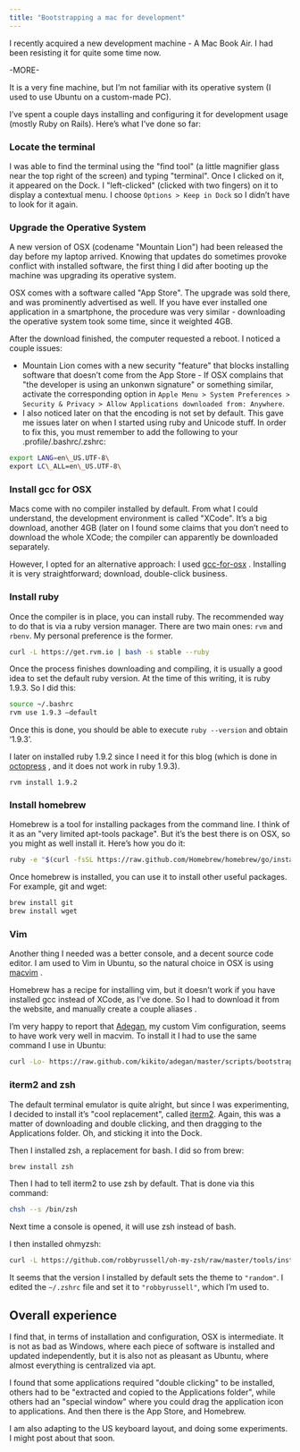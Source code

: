 ```yaml
---
title: "Bootstrapping a mac for development"
---
```


I recently acquired a new development machine - A Mac Book Air. I had
been resisting it for quite some time now.

-MORE-

It is a very fine machine, but I’m not familiar with its operative
system (I used to use Ubuntu on a custom-made PC).

I’ve spent a couple days installing and configuring it for development
usage (mostly Ruby on Rails). Here’s what I’ve done so far:

### Locate the terminal

I was able to find the terminal using the "find tool" (a little
magnifier glass near the top right of the screen) and typing "terminal".
Once I clicked on it, it appeared on the Dock. I "left-clicked" (clicked
with two fingers) on it to display a contextual menu. I choose
`Options > Keep in Dock` so I didn’t have to look for it again.

### Upgrade the Operative System

A new version of OSX (codename "Mountain Lion") had been released the
day before my laptop arrived. Knowing that updates do sometimes provoke
conflict with installed software, the first thing I did after booting up
the machine was upgrading its operative system.

OSX comes with a software called "App Store". The upgrade was sold
there, and was prominently advertised as well. If you have ever
installed one application in a smartphone, the procedure was very
similar - downloading the operative system took some time, since it
weighted 4GB.

After the download finished, the computer requested a reboot. I noticed
a couple issues:

-   Mountain Lion comes with a new security "feature" that blocks
    installing software that doesn’t come from the App Store - If OSX
    complains that "the developer is using an unkonwn signature" or
    something similar, activate the corresponding option in
    `Apple Menu > System Preferences > Security & Privacy > Allow Applications downloaded from: Anywhere`.
-   I also noticed later on that the encoding is not set by default.
    This gave me issues later on when I started using ruby and Unicode
    stuff. In order to fix this, you must remember to add the following
    to your .profile/.bashrc/.zshrc:

```bash
export LANG=en\_US.UTF-8\
export LC\_ALL=en\_US.UTF-8\
```

### Install gcc for OSX

Macs come with no compiler installed by default. From what I could
understand, the development environment is called "XCode". It’s a big
download, another 4GB (later on I found some claims that you don’t need
to download the whole XCode; the compiler can apparently be downloaded
separately.

However, I opted for an alternative approach: I used
[gcc-for-osx](https://github.com/kennethreitz/osx-gcc-installer/) .
Installing it is very straightforward; download, double-click business.

### Install ruby

Once the compiler is in place, you can install ruby. The recommended way
to do that is via a ruby version manager. There are two main ones: `rvm`
and `rbenv`. My personal preference is the former.

```bash
curl -L https://get.rvm.io | bash -s stable --ruby
```

Once the process finishes downloading and compiling, it is usually a
good idea to set the default ruby version. At the time of this writing,
it is ruby 1.9.3. So I did this:

```bash
source ~/.bashrc
rvm use 1.9.3 —default
```

Once this is done, you should be able to execute `ruby --version` and
obtain ‘1.9.3’.

I later on installed ruby 1.9.2 since I need it for this blog (which is
done in [octopress](http://octopress.org) , and it does not work in ruby
1.9.3).

```
rvm install 1.9.2
```

### Install homebrew

Homebrew is a tool for installing packages from the command line. I
think of it as an "very limited apt-tools package". But it’s the best
there is on OSX, so you might as well install it. Here’s how you do it:

```bash
ruby -e "$(curl -fsSL https://raw.github.com/Homebrew/homebrew/go/install)"
```

Once homebrew is installed, you can use it to install other useful
packages. For example, git and wget:

```bash
brew install git
brew install wget
```

### Vim

Another thing I needed was a better console, and a decent source code
editor. I am used to Vim in Ubuntu, so the natural choice in OSX is
using [macvim](http://code.google.com/p/macvim/) .

Homebrew has a recipe for installing vim, but it doesn’t work if you
have installed gcc instead of XCode, as I’ve done. So I had to download
it from the website, and manually create a couple aliases .

I’m very happy to report that
[Adegan](https://github.com/kikito/adegan), my custom Vim configuration,
seems to have work very well in macvim. To install it I had to use the
same command I use in Ubuntu:

```bash
curl -Lo- https://raw.github.com/kikito/adegan/master/scripts/bootstrap.sh | bash
```

### iterm2 and zsh

The default terminal emulator is quite alright, but since I was
experimenting, I decided to install it’s "cool replacement",
called [iterm2](http://www.iterm2.com). Again, this was a matter of
downloading and double clicking, and then dragging to the Applications
folder. Oh, and sticking it into the Dock.

Then I installed zsh, a replacement for bash. I did so from brew:

```bash
brew install zsh
```

Then I had to tell iterm2 to use zsh by default. That is done via this
command:

```bash
chsh --s /bin/zsh
```

Next time a console is opened, it will use zsh instead of bash.

I then installed ohmyzsh:

```bash
curl -L https://github.com/robbyrussell/oh-my-zsh/raw/master/tools/install.sh | sh
```

It seems that the version I installed by default sets the theme
to `"random"`. I edited the `~/.zshrc` file and set it to `"robbyrussell"`,
which I’m used to.

## Overall experience

I find that, in terms of installation and configuration, OSX is
intermediate. It is not as bad as Windows, where each piece of software
is installed and updated independently, but it is also not as pleasant
as Ubuntu, where almost everything is centralized via apt.

I found that some applications required "double clicking" to be
installed, others had to be "extracted and copied to the Applications
folder", while others had an "special window" where you could drag the
application icon to applications. And then there is the App Store, and
Homebrew.

I am also adapting to the US keyboard layout, and doing some
experiments. I might post about that soon.
